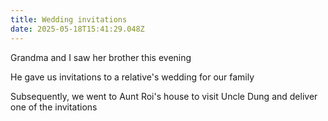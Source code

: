 ```yaml
---
title: Wedding invitations
date: 2025-05-18T15:41:29.048Z
---
```


Grandma and I saw her brother this evening

He gave us invitations to a relative's wedding for our family

Subsequently, we went to Aunt Roi's house to visit Uncle Dung and deliver one of the invitations
